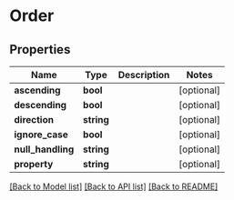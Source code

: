 # Order

## Properties
Name | Type | Description | Notes
------------ | ------------- | ------------- | -------------
**ascending** | **bool** |  | [optional] 
**descending** | **bool** |  | [optional] 
**direction** | **string** |  | [optional] 
**ignore_case** | **bool** |  | [optional] 
**null_handling** | **string** |  | [optional] 
**property** | **string** |  | [optional] 

[[Back to Model list]](../README.md#documentation-for-models) [[Back to API list]](../README.md#documentation-for-api-endpoints) [[Back to README]](../README.md)


